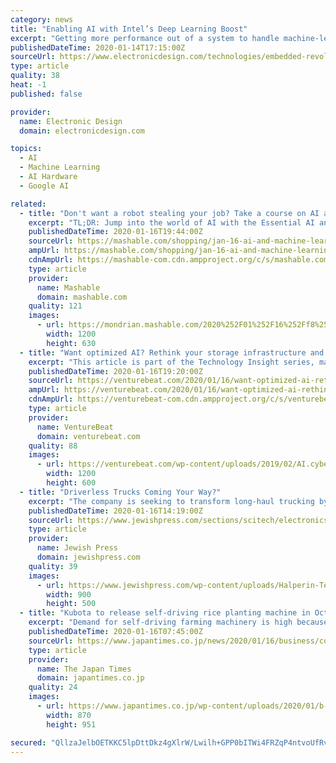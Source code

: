 ```yaml
---
category: news
title: "Enabling AI with Intel’s Deep Learning Boost"
excerpt: "Getting more performance out of a system to handle machine-learning (ML) chores can be done using Intel’s Deep Learning Boost. I talked with Huma Abidi, Director of Engineering, Artificial Intelligence and Deep Learning at Intel, to find out more."
publishedDateTime: 2020-01-14T17:15:00Z
sourceUrl: https://www.electronicdesign.com/technologies/embedded-revolution/article/21120470/enabling-ai-with-intels-deep-learning-boost
type: article
quality: 38
heat: -1
published: false

provider:
  name: Electronic Design
  domain: electronicdesign.com

topics:
  - AI
  - Machine Learning
  - AI Hardware
  - Google AI

related:
  - title: "Don't want a robot stealing your job? Take a course on AI and machine learning."
    excerpt: "TL;DR: Jump into the world of AI with the Essential AI and Machine Learning Certification Training Bundle for $39.99, a 93% savings. From facial recognition to self-driving vehicles, machine learning is taking over modern life as we know it. It may not be the flying cars and world-dominating robots we envisioned 2020 would hold, but it's ..."
    publishedDateTime: 2020-01-16T19:44:00Z
    sourceUrl: https://mashable.com/shopping/jan-16-ai-and-machine-learning-training-bundle/
    ampUrl: https://mashable.com/shopping/jan-16-ai-and-machine-learning-training-bundle.amp
    cdnAmpUrl: https://mashable-com.cdn.ampproject.org/c/s/mashable.com/shopping/jan-16-ai-and-machine-learning-training-bundle.amp
    type: article
    provider:
      name: Mashable
      domain: mashable.com
    quality: 121
    images:
      - url: https://mondrian.mashable.com/2020%252F01%252F16%252Ff8%252Fd507fcc0136c43698089928d54f4e01c.9f182.jpg%252F1200x630.jpg?signature=OfjGlytH34ga9iy1BfOWSJ8VERQ=
        width: 1200
        height: 630
  - title: "Want optimized AI? Rethink your storage infrastructure and data pipeline"
    excerpt: "This article is part of the Technology Insight series, made possible with funding from Intel. Most discussions of AI infrastructure start and end with compute hardware — the GPUs, general-purpose CPUs, FPGAs, and tensor processing units responsible for training complex algorithms and making predictions based on those models. But AI also ..."
    publishedDateTime: 2020-01-16T19:20:00Z
    sourceUrl: https://venturebeat.com/2020/01/16/want-optimized-ai-rethink-your-storage-infrastructure-and-data-pipeline/
    ampUrl: https://venturebeat.com/2020/01/16/want-optimized-ai-rethink-your-storage-infrastructure-and-data-pipeline/amp/
    cdnAmpUrl: https://venturebeat-com.cdn.ampproject.org/c/s/venturebeat.com/2020/01/16/want-optimized-ai-rethink-your-storage-infrastructure-and-data-pipeline/amp/
    type: article
    provider:
      name: VentureBeat
      domain: venturebeat.com
    quality: 88
    images:
      - url: https://venturebeat.com/wp-content/uploads/2019/02/AI.cybersecurity.GettyImages-543194863-e1571944479196.jpg?fit=1200%2C600&strip=all
        width: 1200
        height: 600
  - title: "Driverless Trucks Coming Your Way?"
    excerpt: "The company is seeking to transform long-haul trucking by using AI (artificial intelligence) to create self-driving trucks ... Nevertheless, the fact that many companies are investing in driverless trucking technology and that TuSimple’s tests have been so successful give us reason to believe we may be seeing them sooner than we think."
    publishedDateTime: 2020-01-16T14:19:00Z
    sourceUrl: https://www.jewishpress.com/sections/scitech/electronics-today/driverless-trucks-coming-your-way/2020/01/16/
    type: article
    provider:
      name: Jewish Press
      domain: jewishpress.com
    quality: 39
    images:
      - url: https://www.jewishpress.com/wp-content/uploads/Halperin-Tech-Talk-logo_JP_a.jpg
        width: 900
        height: 500
  - title: "Kubota to release self-driving rice planting machine in October"
    excerpt: "Demand for self-driving farming machinery is high because of manpower shortages and the aging of farmers. Kubota has already launched tractors and combine harvesters with self-driving functions."
    publishedDateTime: 2020-01-16T07:45:00Z
    sourceUrl: https://www.japantimes.co.jp/news/2020/01/16/business/corporate-business/kubota-self-driving-rice-planting-machine/
    type: article
    provider:
      name: The Japan Times
      domain: japantimes.co.jp
    quality: 24
    images:
      - url: https://www.japantimes.co.jp/wp-content/uploads/2020/01/b-kubota-a-20200117-870x951.jpg
        width: 870
        height: 951

secured: "QllzaJelbOETKKC5lpDttDkz4gXlrW/Lwilh+GPP0bITWi4FRZqP4ntvoUfRv0GfDY0x03olsaGn1EB9Y4xaz+bclSiWJbs7Dc+NPGh+E4ko0+tWmvE/8BaJUNVyDy3i4OUMmiLqtfZzX+mPdYJmXjHAMgZkYFo8v6E2XpNiegdHwH8ebCOYSojf5D0Fh9I/xqMuxEnzOmB6m5AWZpKpINWyDu2igogip5gLQsGLs1+2S+Sm/pLvgLCIhEJ7tnuRq0/5cjegm8uze4IbOW3my6mvS7zvwyP7RAAu1miQ16vNLdkrVsM6qtPfQ7D5IGKn0vpf5OxKggkl4Oz0OGbGht5VMoRuYoItjx0bBc6P0RUVgINDD9LS4yVs3BLeasY+p4ZgSJG6jsYsxh80GotsBXWl2ahEAfaPS0rvJ6B5vEZr0yZX3y/VDfr9J40FqDj0TcvzYRMA05GASYlE8I6XoA==;nzzW7aYgvheDRLwl+YEUhA=="
---
```


